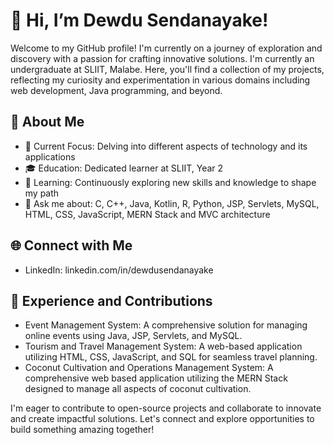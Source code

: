# 👋 Hi, I’m Dewdu Sendanayake!

Welcome to my GitHub profile! I'm currently on a journey of exploration and discovery with a passion for crafting innovative solutions. I'm currently an undergraduate at SLIIT, Malabe. Here, you'll find a collection of my projects, reflecting my curiosity and experimentation in various domains including web development, Java programming, and beyond.

## 🚀 About Me

- 🔭 Current Focus: Delving into different aspects of technology and its applications
- 🎓 Education: Dedicated learner at SLIIT, Year 2
- 🌱 Learning: Continuously exploring new skills and knowledge to shape my path
- 💬 Ask me about: C, C++, Java, Kotlin, R, Python, JSP, Servlets, MySQL, HTML, CSS, JavaScript, MERN Stack and MVC architecture

## 🌐 Connect with Me

- LinkedIn: linkedin.com/in/dewdusendanayake

## 💼 Experience and Contributions

- Event Management System: A comprehensive solution for managing online events using Java, JSP, Servlets, and MySQL.
- Tourism and Travel Management System: A web-based application utilizing HTML, CSS, JavaScript, and SQL for seamless travel planning.
- Coconut Cultivation and Operations Management System: A comprehensive web based application utilizing the MERN Stack designed to manage all aspects of coconut cultivation.
  
I'm eager to contribute to open-source projects and collaborate to innovate and create impactful solutions. Let's connect and explore opportunities to build something amazing together!



<!---
DewduSendanayake/DewduSendanayake is a ✨ special ✨ repository because its `README.md` (this file) appears on your GitHub profile.
You can click the Preview link to take a look at your changes.
--->

